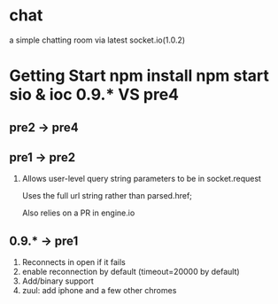 chat
====

a simple chatting room via latest socket.io(1.0.2)

Getting Start
npm install
npm start
sio & ioc 0.9.* VS pre4
====
## pre2 -> pre4

## pre1 -> pre2
1.    
    Allows user-level query string parameters to be in socket.request
    
    Uses the full url string rather than parsed.href;
    
    Also relies on a PR in engine.io

## 0.9.* -> pre1
1. Reconnects in open if it fails
2. enable reconnection by default (timeout=20000 by default) 
3. Add/binary support
4. zuul: add iphone and a few other chromes
